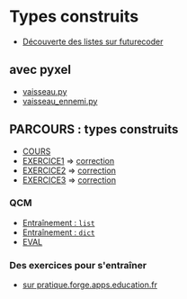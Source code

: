 # Types construits
* [Découverte des listes sur futurecoder](https://fr.futurecoder.io/course/#IntroducingLists)
## avec pyxel
* [vaisseau.py](vaisseau.py)
*  [vaisseau_ennemi.py](vaisseau_ennemi.py)
## PARCOURS : types construits
* [COURS](Parcours_type_construit.ipynb)
* [EXERCICE1](https://notebook.basthon.fr/?from=https://raw.githubusercontent.com/thfruchart/1nsi/main/S3/EXO1_Parcours_Tableau.ipynb) => [correction](https://notebook.basthon.fr/?from=https://raw.githubusercontent.com/thfruchart/1nsi/main/S3/CORR_EXO1.ipynb)
* [EXERCICE2](https://notebook.basthon.fr/?from=https://raw.githubusercontent.com/thfruchart/1nsi/main/S3/EXO2_Parcours_Tableau.ipynb) => [correction](https://notebook.basthon.fr/?from=https://raw.githubusercontent.com/thfruchart/1nsi/main/S3/CORR_EXO2.ipynb)
* [EXERCICE3](https://notebook.basthon.fr/?from=https://raw.githubusercontent.com/thfruchart/1nsi/main/S3/EXO3_Parcours_Tableau.ipynb) => [correction](https://notebook.basthon.fr/?from=https://raw.githubusercontent.com/thfruchart/1nsi/main/S3/CORR_EXO3.ipynb)
### QCM
* [Entraînement : `list`](https://genumsi.inria.fr/qcm.php?h=bb1228ec37442a326e9c5682b62fe8a6)
* [Entraînement : `dict`](https://genumsi.inria.fr/qcm.php?h=cbb959459c8a953f46ea79e0c939647e)
* [EVAL](https://genumsi.inria.fr/qcm.php?h=e79034e09e84584ff2d87685cb6039c1)
### Des exercices pour s'entraîner
* [sur pratique.forge.apps.education.fr](https://pratique.forge.apps.education.fr/balayage/1-lecture_tab/)

